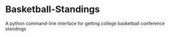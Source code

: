 Basketball-Standings
====================

A python command-line interface for getting college basketball conference standings
